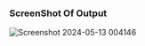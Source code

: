 ### ScreenShot Of Output

![Screenshot 2024-05-13 004146](https://github.com/akansh-agarwalalwar/chatify/assets/66241705/3ef34b35-3eb1-4da7-b9d3-221f3a4f51ce)
